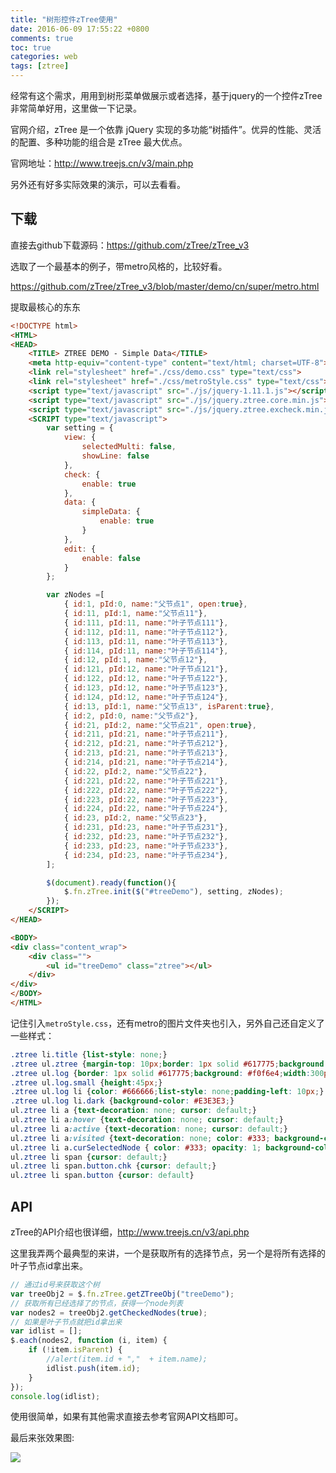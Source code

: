 ```yaml
---
title: "树形控件zTree使用"
date: 2016-06-09 17:55:22 +0800
comments: true
toc: true
categories: web
tags: [ztree]
---
```


经常有这个需求，用用到树形菜单做展示或者选择，基于jquery的一个控件zTree非常简单好用，这里做一下记录。

官网介绍，zTree 是一个依靠 jQuery 实现的多功能“树插件”。优异的性能、灵活的配置、多种功能的组合是 zTree 最大优点。

官网地址：<http://www.treejs.cn/v3/main.php>

另外还有好多实际效果的演示，可以去看看。<!--more-->

## 下载
直接去github下载源码：<https://github.com/zTree/zTree_v3>

选取了一个最基本的例子，带metro风格的，比较好看。

<https://github.com/zTree/zTree_v3/blob/master/demo/cn/super/metro.html>

提取最核心的东东

``` html
<!DOCTYPE html>
<HTML>
<HEAD>
    <TITLE> ZTREE DEMO - Simple Data</TITLE>
    <meta http-equiv="content-type" content="text/html; charset=UTF-8">
    <link rel="stylesheet" href="./css/demo.css" type="text/css">
    <link rel="stylesheet" href="./css/metroStyle.css" type="text/css">
    <script type="text/javascript" src="./js/jquery-1.11.1.js"></script>
    <script type="text/javascript" src="./js/jquery.ztree.core.min.js"></script>
    <script type="text/javascript" src="./js/jquery.ztree.excheck.min.js"></script>
    <SCRIPT type="text/javascript">
        var setting = {
            view: {
                selectedMulti: false,
				showLine: false
            },
            check: {
                enable: true
            },
            data: {
                simpleData: {
                    enable: true
                }
            },
            edit: {
                enable: false
            }
        };

        var zNodes =[
            { id:1, pId:0, name:"父节点1", open:true},
            { id:11, pId:1, name:"父节点11"},
            { id:111, pId:11, name:"叶子节点111"},
            { id:112, pId:11, name:"叶子节点112"},
            { id:113, pId:11, name:"叶子节点113"},
            { id:114, pId:11, name:"叶子节点114"},
            { id:12, pId:1, name:"父节点12"},
            { id:121, pId:12, name:"叶子节点121"},
            { id:122, pId:12, name:"叶子节点122"},
            { id:123, pId:12, name:"叶子节点123"},
            { id:124, pId:12, name:"叶子节点124"},
            { id:13, pId:1, name:"父节点13", isParent:true},
            { id:2, pId:0, name:"父节点2"},
            { id:21, pId:2, name:"父节点21", open:true},
            { id:211, pId:21, name:"叶子节点211"},
            { id:212, pId:21, name:"叶子节点212"},
            { id:213, pId:21, name:"叶子节点213"},
            { id:214, pId:21, name:"叶子节点214"},
            { id:22, pId:2, name:"父节点22"},
            { id:221, pId:22, name:"叶子节点221"},
            { id:222, pId:22, name:"叶子节点222"},
            { id:223, pId:22, name:"叶子节点223"},
            { id:224, pId:22, name:"叶子节点224"},
            { id:23, pId:2, name:"父节点23"},
            { id:231, pId:23, name:"叶子节点231"},
            { id:232, pId:23, name:"叶子节点232"},
            { id:233, pId:23, name:"叶子节点233"},
            { id:234, pId:23, name:"叶子节点234"},
        ];

        $(document).ready(function(){
            $.fn.zTree.init($("#treeDemo"), setting, zNodes);
        });
    </SCRIPT>
</HEAD>

<BODY>
<div class="content_wrap">
    <div class="">
        <ul id="treeDemo" class="ztree"></ul>
    </div>
</div>
</BODY>
</HTML>
```

记住引入`metroStyle.css`，还有metro的图片文件夹也引入，另外自己还自定义了一些样式：
``` css
.ztree li.title {list-style: none;}
.ztree ul.ztree {margin-top: 10px;border: 1px solid #617775;background: #f0f6e4;width:220px;height:360px;overflow-y:scroll;overflow-x:auto;}
.ztree ul.log {border: 1px solid #617775;background: #f0f6e4;width:300px;height:170px;overflow: hidden;}
.ztree ul.log.small {height:45px;}
.ztree ul.log li {color: #666666;list-style: none;padding-left: 10px;}
.ztree ul.log li.dark {background-color: #E3E3E3;}
ul.ztree li a {text-decoration: none; cursor: default;}
ul.ztree li a:hover {text-decoration: none; cursor: default;}
ul.ztree li a:active {text-decoration: none; cursor: default;}
ul.ztree li a:visited {text-decoration: none; color: #333; background-color: #fff}
ul.ztree li a.curSelectedNode { color: #333; opacity: 1; background-color: #fff;}
ul.ztree li span {cursor: default;}
ul.ztree li span.button.chk {cursor: default;}
ul.ztree li span.button {cursor: default}
```

## API
zTree的API介绍也很详细，<http://www.treejs.cn/v3/api.php>

这里我弄两个最典型的来讲，一个是获取所有的选择节点，另一个是将所有选择的叶子节点id拿出来。

``` js
// 通过id号来获取这个树
var treeObj2 = $.fn.zTree.getZTreeObj("treeDemo");
// 获取所有已经选择了的节点，获得一个node列表
var nodes2 = treeObj2.getCheckedNodes(true);
// 如果是叶子节点就把id拿出来
var idlist = [];
$.each(nodes2, function (i, item) {
    if (!item.isParent) {
        //alert(item.id + ","  + item.name);
        idlist.push(item.id);
    }
});
console.log(idlist);
```

使用很简单，如果有其他需求直接去参考官网API文档即可。

最后来张效果图:

![](https://xnstatic-1253397658.file.myqcloud.com/ztree01.png)
